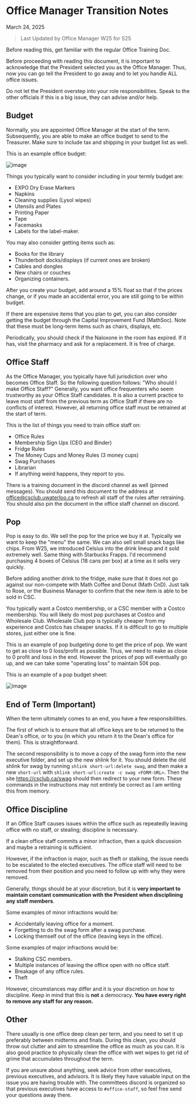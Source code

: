 # Office Manager Transition Notes

March 24, 2025

> Last Updated by Office Manager W25 for S25

Before reading this, get familiar with the regular Office Training Doc.

Before proceeding with reading this document, it is important to acknowledge that the President selected you as the Office Manager. Thus, now you can go tell the President to go away and to let you handle ALL office issues. 

Do not let the President overstep into your role responsibilities. Speak to the other officials if this is a big issue, they can advise and/or help.

## Budget

Normally, you are appointed Office Manager at the start of the term. Subsequently, you are able to make an office budget to send to the Treasurer. Make sure to include tax and shipping in your budget list as well.

This is an example office budget:

![image](/assets/csclub/crs.png)

Things you typically want to consider including in your termly budget are:

- EXPO Dry Erase Markers
- Napkins
- Cleaning supplies (Lysol wipes)
- Utensils and Plates
- Printing Paper
- Tape
- Facemasks
- Labels for the label-maker.

You may also consider getting items such as:

- Books for the library
- Thunderbolt docks/displays (if current ones are broken)
- Cables and dongles
- New chairs or couches
- Organizing containers.

After you create your budget, add around a 15% float so that if the prices change, or if you made an accidental error, you are still going to be within budget.

If there are expensive items that you plan to get, you can also consider getting the budget through the Capital Improvement Fund (MathSoc). Note that these must be long-term items such as chairs, displays, etc.

Periodically, you should check if the Naloxone in the room has expired. If it has, visit the pharmacy and ask for a replacement. It is free of charge.

## Office Staff

As the Office Manager, you typically have full jurisdiction over who becomes Office Staff. So the following question follows: "Who should I make Office Staff?" Generally, you want office frequenters who seem trustworthy as your Office Staff candidates. It is also a current practice to leave most staff from the previous term as Office Staff if there are no conflicts of interest. However, all returning office staff must be retrained at the start of term.

This is the list of things you need to train office staff on:

- Office Rules
- Membership Sign Ups (CEO and Binder)
- Fridge Rules
- The Money Cups and Money Rules (3 money cups)
- Swag Purchases
- Librarian
- If anything weird happens, they report to you.

There is a training document in the discord channel as well (pinned messages). You should send this document to the address at [office@csclub.uwaterloo.ca](mailto:office@csclub.uwaterloo.ca) to refresh all staff of the rules after retraining. You should also pin the document in the office staff channel on discord.

## Pop

Pop is easy to do. We sell the pop for the price we buy it at. Typically we want to keep the "menu" the same. We can also sell small snack bags like chips. From W25, we introduced Celsius into the drink lineup and it sold extremely well. Same thing with Starbucks Frapps. I'd recommend purchasing 4 boxes of Celsius (18 cans per box) at a time as it sells very quickly.

Before adding another drink to the fridge, make sure that it does not go against our non-compete with Math Coffee and Donut (Math CnD). Just talk to Rose, or the Business Manager to confirm that the new item is able to be sold in CSC.

You typically want a Costco membership, or a CSC member with a Costco membership. You will likely do most pop purchases at Costco and Wholesale Club. Wholesale Club pop is typically cheaper from my experience and Costco has cheaper snacks. If it is difficult to go to multiple stores, just either one is fine.

This is an example of pop budgeting done to get the price of pop. We want to get as close to 0 loss/profit as possible. Thus, we need to make as close to 0 profit and loss in the end. However the prices of pop will eventually go up, and we can take some "operating loss" to maintain 50¢ pop.

This is an example of a pop budget sheet:

![image](/assets/csclub/om-budget.png)

## End of Term (Important)

When the term ultimately comes to an end, you have a few responsibilities.

The first of which is to ensure that all office keys are to be returned to the Dean's office, or to you (in which you return it to the Dean's office for them). This is straightforward.

The second responsibility is to move a copy of the swag form into the new executive folder, and set up the new shlink for it. You should delete the old shlink for swag by running `shlink short-url:delete swag`, and then make a new `short-url` with `shlink short-url:create -c swag <FORM-URL>`. Then the site https://csclub.ca/swag should then redirect to your new form. These commands in the instructions may not entirely be correct as I am writing this from memory.

## Office Discipline

If an Office Staff causes issues within the office such as repeatedly leaving office with no staff, or stealing; discipline is necessary. 

If a clean office staff commits a minor infraction, then a quick discussion and maybe a retraining is sufficient. 

However, if the infraction is major, such as theft or stalking, the issue needs to be escalated to the elected executives. The office staff will need to be removed from their position and you need to follow up with why they were removed.

Generally, things should be at your discretion, but it is **very important to maintain constant communication with the President when disciplining any staff members**.

Some examples of minor infractions would be:
- Accidentally leaving office for a moment.
- Forgetting to do the swag form after a swag purchase.
- Locking themself out of the office (leaving keys in the office).

Some examples of major infractions would be:
- Stalking CSC members.
- Multiple instances of leaving the office open with no office staff.
- Breakage of any office rules.
- Theft

However, circumstances may differ and it is your discretion on how to discipline. Keep in mind that this is **not** a democracy. **You have every right to remove any staff for any reason.**

## Other

There usually is one office deep clean per term, and you need to set it up preferably between midterms and finals. During this clean, you should throw out clutter and aim to streamline the office as much as you can. It is also good practice to physically clean the office with wet wipes to get rid of grime that accumulates throughout the term.

If you are unsure about anything, seek advice from other executives, previous executives, and advisors. It is likely they have valuable input on the issue you are having trouble with. The committees discord is organized so that previous executives have access to `#office-staff`, so feel free send your questions away there.